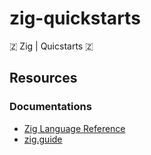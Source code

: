 # zig-quickstarts
🇿 Zig | Quicstarts 🇿

## Resources
### Documentations
- [Zig Language Reference](https://ziglang.org/documentation/master/)
- [zig.guide](https://zig.guide/)
